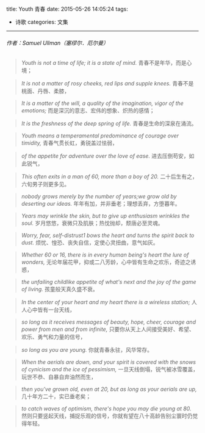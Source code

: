 title: Youth 青春
date: 2015-05-26 14:05:24
tags: 
- 诗歌
categories: 文集
---

###### 作者：*Samuel Ullman*（塞缪尔．厄尔曼）

> *Youth is not a time of life; it is a state of mind.*
青春不是年华，而是心境；

> *It is not a matter of rosy cheeks, red lips and supple knees.*
青春不是桃面、丹唇、柔膝，

> *It is a matter of the will, a quality of the imagination, vigor of the emotions;* 
而是深沉的意志、宏伟的想象、炽热的感情；

> *It is the freshness of the deep spring of life.*
青春是生命的深泉在涌流。

> *Youth means a temperamental predominance of courage over timidity,*
青春气贯长虹，勇锐盖过怯弱，<!-- more -->

> *of the appetite for adventure over the love of ease.*
进去压倒苟安，如此锐气，

> *This often exits in a man of 60, more than a boy of 20.*
二十后生有之，六旬男子则更多见。

> *nobody grows merely by the number of years;we grow old by deserting our ideas.* 
年年有加，并非垂老；理想丢弃，方堕暮年。

> *Years may wrinkle the skin, but to give up enthusiasm wrinkles the soul.*
岁月悠悠，衰微只及肌肤；热忱抛却，颓唐必至灵魂。

> *Worry, fear, self-distrust1 bows the heart and turns the spirit back to dust.* 
烦忧、惶恐、丧失自信，定使心灵扭曲，意气如灰。

> *Whether 60 or 16, there is in every human being's heart the lure of wonders,* 
无论年届花甲，抑或二八芳龄，心中皆有生命之欢乐，奇迹之诱惑，

> *the unfailing childlike appetite of what's next and the joy of the game of living.* 
孩童般天真久盛不衰。

> *In the center of your heart and my heart there is a wireless station;* 
人人心中皆有一台天线，

> *so long as it receives messages of beauty, hope, cheer, courage and power from men and from infinite,* 
只要你从天上人间接受美好、希望、欢乐、勇气和力量的信号，

> *so long as you are young.* 
你就青春永驻，风华常存。

> *When the aerials are down, and your spirit is covered with the snows of cynicism and the ice of pessimism,* 
一旦天线倒塌，锐气被冰雪覆盖，玩世不恭、自暴自弃油然而生，

> *then you've grown old, even at 20, but as long as your aerials are up,*
几十年方二十，实已垂老矣；

> *to catch waves of optimism, there's hope you may die young at 80.*  
然则只要竖起天线，捕捉乐观的信号，你就有望在八十高龄告别尘寰时仍觉得年轻。